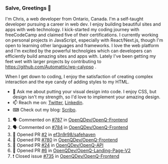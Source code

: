 ### Salve, Greetings 👋

I'm Chris, a web developer from Ontario, Canada. I'm a self-taught developer pursuing a career in web dev. I enjoy building beautiful sites and apps with web technology.
I kick-started my coding journey with freeCodeCamp and claimed five of their certifications.  I currently working on personal projects in JavaScript, especially with React/Next.js, though I'm open to learning other languages and frameworks. I love the web platform and I'm excited by the powerful technolgies which can developers can efficiently build amazing sites and apps with. Lately I've been getting my feet wet with larger projects by contributing to https://github.com/Automattic/wp-calypso .

When I get down to coding, I enjoy the satisfaction of creating complex interaction and the eye candy of adding styles to my HTML. 

- 💬 Ask me about putting your visual design into code. I enjoy CSS, but design isn't my strength, so I'd love to implement your amazing design.
- 📫 Reach me on: [Twitter](https://twitter.com/Christo28120856), [Linkedin](https://www.linkedin.com/in/christopher-stevers-07b9a5204/).
- ⌨ Check out my blog: [Scribo](https://christopherstevers.cf).
<!--
**Christopher-Stevers/Christopher-Stevers** is a ✨ _special_ ✨ repository because its `README.md` (this file) appears on your GitHub profile.

Here are some ideas to get you started:

- 🔭 I’m currently working on ...
- 🌱 I’m currently learning ...
- 👯 I’m looking to collaborate on ...
- 🤔 I’m looking for help with ...
- 😄 Pronouns: ...
- ⚡ Fun fact: ...
-->

<!--START_SECTION:activity-->
1. 🗣 Commented on [#787](https://github.com/OpenQDev/OpenQ-Frontend/issues/787) in [OpenQDev/OpenQ-Frontend](https://github.com/OpenQDev/OpenQ-Frontend)
2. 🗣 Commented on [#784](https://github.com/OpenQDev/OpenQ-Frontend/issues/784) in [OpenQDev/OpenQ-Frontend](https://github.com/OpenQDev/OpenQ-Frontend)
3. 💪 Opened PR [#2](https://github.com/ef3n9r98/safehaven/pull/2) in [ef3n9r98/safehaven](https://github.com/ef3n9r98/safehaven)
4. 💪 Opened PR [#780](https://github.com/OpenQDev/OpenQ-Frontend/pull/780) in [OpenQDev/OpenQ-Frontend](https://github.com/OpenQDev/OpenQ-Frontend)
5. 💪 Opened PR [#24](https://github.com/OpenQDev/OpenQ-API/pull/24) in [OpenQDev/OpenQ-API](https://github.com/OpenQDev/OpenQ-API)
6. 💪 Opened PR [#6](https://github.com/OpenQDev/OpenQ-Landing-Page-V2/pull/6) in [OpenQDev/OpenQ-Landing-Page-V2](https://github.com/OpenQDev/OpenQ-Landing-Page-V2)
7. ❗️ Closed issue [#735](https://github.com/OpenQDev/OpenQ-Frontend/issues/735) in [OpenQDev/OpenQ-Frontend](https://github.com/OpenQDev/OpenQ-Frontend)
<!--END_SECTION:activity-->
